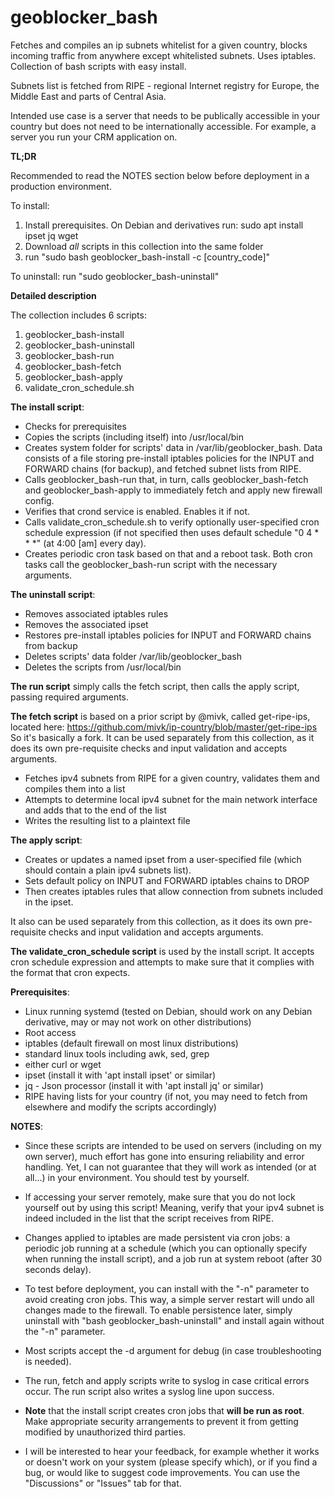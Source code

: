 # geoblocker_bash
Fetches and compiles an ip subnets whitelist for a given country, blocks incoming traffic from anywhere except whitelisted subnets. Uses iptables. Collection of bash scripts with easy install.

Subnets list is fetched from RIPE - regional Internet registry for Europe, the Middle East and parts of Central Asia.

Intended use case is a server that needs to be publically accessible in your country but does not need to be internationally accessible. For example, a server you run your CRM application on.

**TL;DR**

Recommended to read the NOTES section below before deployment in a production environment.

To install:
1) Install prerequisites. On Debian and derivatives run: sudo apt install ipset jq wget
2) Download *all* scripts in this collection into the same folder
3) run "sudo bash geoblocker_bash-install -c [country_code]"
 
 To uninstall:
 run "sudo geoblocker_bash-uninstall"

**Detailed description**

The collection includes 6 scripts:
1. geoblocker_bash-install
2. geoblocker_bash-uninstall
3. geoblocker_bash-run
4. geoblocker_bash-fetch
5. geoblocker_bash-apply
6. validate_cron_schedule.sh

**The install script**:
- Checks for prerequisites
- Copies the scripts (including itself) into /usr/local/bin
- Creates system folder for scripts' data in /var/lib/geoblocker_bash. Data consists of a file storing pre-install iptables policies for the INPUT and FORWARD chains (for backup), and fetched subnet lists from RIPE.
- Calls geoblocker_bash-run that, in turn, calls geoblocker_bash-fetch and geoblocker_bash-apply to immediately fetch and apply new firewall config.
- Verifies that crond service is enabled. Enables it if not.
- Calls validate_cron_schedule.sh to verify optionally user-specified cron schedule expression (if not specified then uses default schedule "0 4 * * *" (at 4:00 [am] every day).
- Creates periodic cron task based on that and a reboot task. Both cron tasks call the geoblocker_bash-run script with the necessary arguments.

**The uninstall script**:
- Removes associated iptables rules
- Removes the associated ipset
- Restores pre-install iptables policies for INPUT and FORWARD chains from backup
- Deletes scripts' data folder /var/lib/geoblocker_bash
- Deletes the scripts from /usr/local/bin

**The run script** simply calls the fetch script, then calls the apply script, passing required arguments.

**The fetch script** is based on a prior script by @mivk, called get-ripe-ips, located here:
https://github.com/mivk/ip-country/blob/master/get-ripe-ips
So it's basically a fork.
It can be used separately from this collection, as it does its own pre-requisite checks and input validation and accepts arguments.
- Fetches ipv4 subnets from RIPE for a given country, validates them and compiles them into a list
- Attempts to determine local ipv4 subnet for the main network interface and adds that to the end of the list
- Writes the resulting list to a plaintext file

**The apply script**:
- Creates or updates a named ipset from a user-specified file (which should contain a plain ipv4 subnets list).
- Sets default policy on INPUT and FORWARD iptables chains to DROP
- Then creates iptables rules that allow connection from subnets included in the ipset.

It also can be used separately from this collection, as it does its own pre-requisite checks and input validation and accepts arguments.

**The validate_cron_schedule script** is used by the install script. It accepts cron schedule expression and attempts to make sure that it complies with the format that cron expects.

**Prerequisites**:
- Linux running systemd (tested on Debian, should work on any Debian derivative, may or may not work on other distributions)
- Root access
- iptables (default firewall on most linux distributions)
- standard linux tools including awk, sed, grep
- either curl or wget
- ipset (install it with 'apt install ipset' or similar)
- jq - Json processor (install it with 'apt install jq' or similar)
- RIPE having lists for your country (if not, you may need to fetch from elsewhere and modify the scripts accordingly)

**NOTES**:

- Since these scripts are intended to be used on servers (including on my own server), much effort has gone into ensuring reliability and error handling. Yet, I can not guarantee that they will work as intended (or at all...) in your environment. You should test by yourself.

- If accessing your server remotely, make sure that you do not lock yourself out by using this script! Meaning, verify that your ipv4 subnet is indeed included in the list that the script receives from RIPE.

- Changes applied to iptables are made persistent via cron jobs: a periodic job running at a schedule (which you can optionally specify when running the install script), and a job run at system reboot (after 30 seconds delay).

- To test before deployment, you can install with the "-n" parameter to avoid creating cron jobs. This way, a simple server restart will undo all changes made to the firewall. To enable persistence later, simply uninstall with "bash geoblocker_bash-uninstall" and install again without the "-n" parameter.

- Most scripts accept the -d argument for debug (in case troubleshooting is needed).

- The run, fetch and apply scripts write to syslog in case critical errors occur. The run script also writes a syslog line upon success.

- **Note** that the install script creates cron jobs that **will be run as root**. Make appropriate security arrangements to prevent it from getting modified by unauthorized third parties.

- I will be interested to hear your feedback, for example whether it works or doesn't work on your system (please specify which), or if you find a bug, or would like to suggest code improvements. You can use the "Discussions" or "Issues" tab for that.
